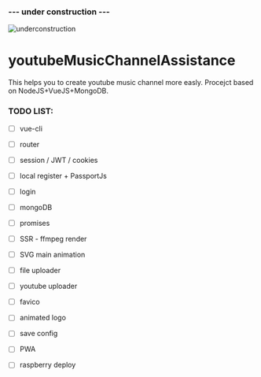 ###  --- under construction ---

![underconstruction](https://octodex.github.com/images/constructocat2.jpg)

# youtubeMusicChannelAssistance
This helps you to create youtube music channel more easly. Procejct based on NodeJS+VueJS+MongoDB.

### TODO LIST:

- [ ] vue-cli
- [ ] router
- [ ] session / JWT / cookies
- [ ] local register + PassportJs 
- [ ] login
- [ ] mongoDB
- [ ] promises
- [ ] SSR - ffmpeg render
- [ ] SVG main animation
- [ ] file uploader
- [ ] youtube uploader
- [ ] favico
- [ ] animated logo
- [ ] save config
- [ ] PWA
- [ ] raspberry deploy
 
